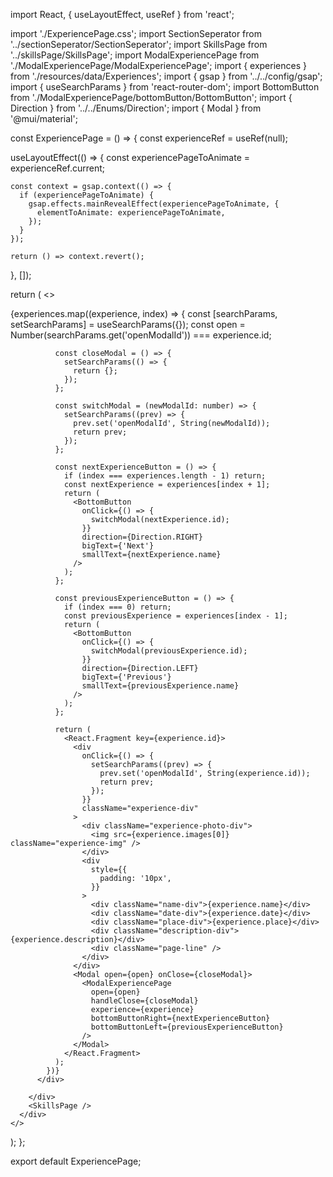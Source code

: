 import React, { useLayoutEffect, useRef } from 'react';

import './ExperiencePage.css';
import SectionSeperator from '../sectionSeperator/SectionSeperator';
import SkillsPage from '../skillsPage/SkillsPage';
import ModalExperiencePage from './ModalExperiencePage/ModalExperiencePage';
import { experiences } from './resources/data/Experiences';
import { gsap } from '../../config/gsap';
import { useSearchParams } from 'react-router-dom';
import BottomButton from './ModalExperiencePage/bottomButton/BottomButton';
import { Direction } from '../../Enums/Direction';
import { Modal } from '@mui/material';

const ExperiencePage = () => {
  const experienceRef = useRef(null);

  useLayoutEffect(() => {
    const experiencePageToAnimate = experienceRef.current;

    const context = gsap.context(() => {
      if (experiencePageToAnimate) {
        gsap.effects.mainRevealEffect(experiencePageToAnimate, {
          elementToAnimate: experiencePageToAnimate,
        });
      }
    });

    return () => context.revert();
  }, []);

  return (
    <>
      <div id="experience-skills-div" className="main-sections">
        <div id="experience">
          <SectionSeperator name="02. -- EXPERIENCE" />
          <div id="experience-grid" ref={experienceRef}>
            {experiences.map((experience, index) => {
              const [searchParams, setSearchParams] = useSearchParams({});
              const open = Number(searchParams.get('openModalId')) === experience.id;

              const closeModal = () => {
                setSearchParams(() => {
                  return {};
                });
              };

              const switchModal = (newModalId: number) => {
                setSearchParams((prev) => {
                  prev.set('openModalId', String(newModalId));
                  return prev;
                });
              };

              const nextExperienceButton = () => {
                if (index === experiences.length - 1) return;
                const nextExperience = experiences[index + 1];
                return (
                  <BottomButton
                    onClick={() => {
                      switchModal(nextExperience.id);
                    }}
                    direction={Direction.RIGHT}
                    bigText={'Next'}
                    smallText={nextExperience.name}
                  />
                );
              };

              const previousExperienceButton = () => {
                if (index === 0) return;
                const previousExperience = experiences[index - 1];
                return (
                  <BottomButton
                    onClick={() => {
                      switchModal(previousExperience.id);
                    }}
                    direction={Direction.LEFT}
                    bigText={'Previous'}
                    smallText={previousExperience.name}
                  />
                );
              };

              return (
                <React.Fragment key={experience.id}>
                  <div
                    onClick={() => {
                      setSearchParams((prev) => {
                        prev.set('openModalId', String(experience.id));
                        return prev;
                      });
                    }}
                    className="experience-div"
                  >
                    <div className="experience-photo-div">
                      <img src={experience.images[0]} className="experience-img" />
                    </div>
                    <div
                      style={{
                        padding: '10px',
                      }}
                    >
                      <div className="name-div">{experience.name}</div>
                      <div className="date-div">{experience.date}</div>
                      <div className="place-div">{experience.place}</div>
                      <div className="description-div">{experience.description}</div>
                      <div className="page-line" />
                    </div>
                  </div>
                  <Modal open={open} onClose={closeModal}>
                    <ModalExperiencePage
                      open={open}
                      handleClose={closeModal}
                      experience={experience}
                      bottomButtonRight={nextExperienceButton}
                      bottomButtonLeft={previousExperienceButton}
                    />
                  </Modal>
                </React.Fragment>
              );
            })}
          </div>
          
        </div>
        <SkillsPage />
      </div>
    </>
  );
};

export default ExperiencePage;
